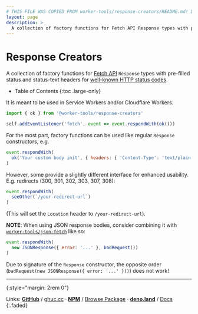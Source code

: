 ```yaml
---
# THIS FILE WAS COPIED FROM worker-tools/response-creators/README.md! DO NOT MODIFY DIRECTLY!
layout: page
description: >
  A collection of factory functions for Fetch API Response types with pre-filled status and status-text headers for well-known HTTP status codes.
---
```


# Response Creators

A collection of factory functions for [Fetch API](https://developer.mozilla.org/docs/Web/API/Response) `Response` types with pre-filled status and status-text headers for [well-known HTTP status codes](https://developer.mozilla.org/docs/Web/HTTP/Status).

<noscript></noscript>
* Table of Contents
{:toc .large-only}

It is meant to be used in Service Workers and/or Cloudflare Workers.

```js
import { ok } from '@worker-tools/response-creators'

self.addEventListener('fetch', event => event.respondWith(ok()))
```

For the most part, factory functions can be used like regular `Response` constructors, e.g. 

```js
event.respondWith(
  ok('Your custom body init', { headers: { 'Content-Type': 'text/plain' } })
)
```

However, some provide a slightly different interface for enhanced usability. E.g. redirects (300, 301, 302, 303, 307, 308):

```js
event.respondWith(
  seeOther(`/your-redirect-url`)
)
```

(This will set the `Location` header to `/your-redirect-url`).

**NOTE**: When using JSON response bodies, consider combining it with [`worker-tools/json-fetch`](../json-fetch) like so:

```js
event.respondWith(
  new JSONResponse({ error: '...' }, badRequest())
)
```

Due to signature of the `Response` constructor, the opposite order (`badRequest(new JSONResponse({ error: '...' }))`) does not work!

***
{:style="margin: 2rem 0"}

Links:
[__GitHub__](https://github.com/worker-tools/response-creators)
/ [ghuc.cc](https://ghuc.cc/worker-tools/response-creators/index.ts)
· [__NPM__](https://www.npmjs.com/package/@worker-tools/response-creators) 
/ [Browse Package](https://unpkg.com/browse/@worker-tools/response-creators/)
· [__deno.land__](https://deno.land/x/response_creators)
/ [Docs](https://doc.deno.land/https://raw.githubusercontent.com/worker-tools/response-creators/master/index.ts)
{:.faded}
<br/>